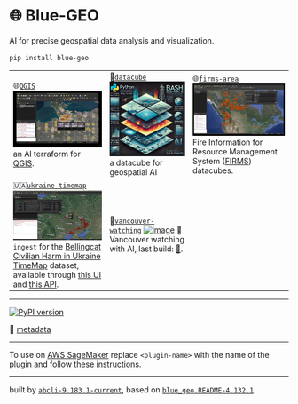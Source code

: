 # 🌐 Blue-GEO

AI for precise geospatial data analysis and visualization.

```bash
pip install blue-geo
```

|   |   |   |
| --- | --- | --- |
| 🌐[`QGIS`](https://github.com/kamangir/blue-geo/blob/main/blue_geo/.abcli/QGIS/README.md) [![image](https://raw.githubusercontent.com/kamangir/assets/main/blue-geo/QGIS.jpg)](https://github.com/kamangir/blue-geo/blob/main/blue_geo/.abcli/QGIS/README.md) an AI terraform for [QGIS](https://www.qgis.org/). | 🧊[`datacube`](https://github.com/kamangir/blue-geo/tree/main/blue_geo/.abcli/datacube) [![image](https://github.com/kamangir/assets/blob/main/blue-geo/datacube.png?raw=true)](https://github.com/kamangir/blue-geo/tree/main/blue_geo/.abcli/datacube) a datacube for geospatial AI | 🌐[`firms-area`](https://github.com/kamangir/blue-geo/blob/main/blue_geo/.abcli/datacube/firms_area/README.md) [![image](https://raw.githubusercontent.com/kamangir/assets/main/blue-geo/datacube-firms_area.jpg)](https://github.com/kamangir/blue-geo/blob/main/blue_geo/.abcli/datacube/firms_area/README.md) Fire Information for Resource Management System ([FIRMS](https://firms.modaps.eosdis.nasa.gov)) datacubes. |
| 🇺🇦[`ukraine-timemap`](https://github.com/kamangir/blue-geo/blob/main/blue_geo/.abcli/ukraine-timemap/README.md) [![image](https://github.com/kamangir/assets/blob/main/nbs/ukraine-timemap/QGIS.png?raw=true)](https://github.com/kamangir/blue-geo/blob/main/blue_geo/.abcli/ukraine-timemap/README.md) `ingest` for the [Bellingcat](https://www.bellingcat.com/) [Civilian Harm in Ukraine TimeMap](https://github.com/bellingcat/ukraine-timemap) dataset, available through [this UI](https://ukraine.bellingcat.com/) and [this API](https://bellingcat-embeds.ams3.cdn.digitaloceanspaces.com/production/ukr/timemap/api.json). | 🌈[`vancouver-watching`](https://github.com/kamangir/Vancouver-Watching) [![image](https://kamangir-public.s3.ca-central-1.amazonaws.com/test_vancouver_watching_ingest/animation.gif?raw=true)](https://github.com/kamangir/Vancouver-Watching) 🌈 Vancouver watching with AI, last build: [🔗](https://kamangir-public.s3.ca-central-1.amazonaws.com/test_vancouver_watching_ingest/animation.gif). |  |

---

[![PyPI version](https://img.shields.io/pypi/v/blue-geo.svg)](https://pypi.org/project/blue-geo/)

📜 [metadata](./metadata.yaml)

---

To use on [AWS SageMaker](https://aws.amazon.com/sagemaker/) replace `<plugin-name>` with the name of the plugin and follow [these instructions](https://github.com/kamangir/notebooks-and-scripts/blob/main/SageMaker.md).

---
built by [`abcli-9.183.1-current`](https://github.com/kamangir/awesome-bash-cli), based on [`blue_geo.README-4.132.1`](https://github.com/kamangir/blue_plugin).
